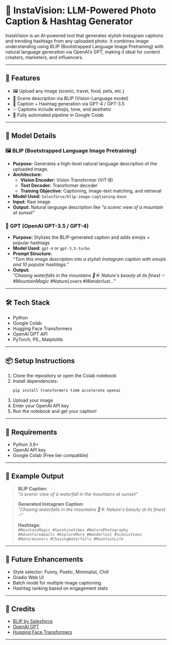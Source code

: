 # 📸 InstaVision: LLM-Powered Photo Caption & Hashtag Generator

InstaVision is an AI-powered tool that generates stylish Instagram captions and trending hashtags from any uploaded photo. It combines image understanding using BLIP (Bootstrapped Language Image Pretraining) with natural language generation via OpenAI’s GPT, making it ideal for content creators, marketers, and influencers.

---

## 🚀 Features

- 🖼️ Upload any image (scenic, travel, food, pets, etc.)
- 🧠 Scene description via BLIP (Vision-Language model)
- 💬 Caption + Hashtag generation via GPT-4 / GPT-3.5
- ✨ Captions include emojis, tone, and aesthetic
- 🔁 Fully automated pipeline in Google Colab

---

## 🧠 Model Details

### 🖼️ BLIP (Bootstrapped Language Image Pretraining)
- **Purpose:** Generates a high-level natural language description of the uploaded image.
- **Architecture:**
  - **Vision Encoder:** Vision Transformer (ViT-B)
  - **Text Decoder:** Transformer decoder
  - **Training Objective:** Captioning, image-text matching, and retrieval
- **Model Used:** `Salesforce/blip-image-captioning-base`
- **Input:** Raw image
- **Output:** Natural language description like _"a scenic view of a mountain at sunset"_

### 💬 GPT (OpenAI GPT-3.5 / GPT-4)
- **Purpose:** Stylizes the BLIP-generated caption and adds emojis + popular hashtags
- **Model Used:** `gpt-4` or `gpt-3.5-turbo`
- **Prompt Structure:**  
  _“Turn this image description into a stylish Instagram caption with emojis and 10 popular hashtags.”_
- **Output:**  
  _"Chasing waterfalls in the mountains 🌄☀️ Nature's beauty at its finest 💦 #MountainMagic #NatureLovers #Wanderlust..."_

---

## 🛠️ Tech Stack

- Python
- Google Colab
- Hugging Face Transformers
- OpenAI GPT API
- PyTorch, PIL, Matplotlib

---

## 📦 Setup Instructions

1. Clone the repository or open the Colab notebook
2. Install dependencies:
    ```bash
    pip install transformers timm accelerate openai
    ```
3. Upload your image
4. Enter your OpenAI API key
5. Run the notebook and get your caption!

---

## 🔑 Requirements

- Python 3.8+
- OpenAI API key
- Google Colab (Free tier compatible)

---

## 🧪 Example Output

> **BLIP Caption:**  
> _"a scenic view of a waterfall in the mountains at sunset"_

> **Generated Instagram Caption:**  
> _"Chasing waterfalls in the mountains 🌄☀️ Nature's beauty at its finest 💦"_

> **Hashtags:**  
> `#MountainMagic #SunshineVibes #NaturePhotography #AdventureAwaits #ExploreMore #Wanderlust #ScenicViews #NatureLovers #ChasingWaterfalls #MountainLife`

---

## 📌 Future Enhancements

- Style selector: Funny, Poetic, Minimalist, Chill
- Gradio Web UI
- Batch mode for multiple image captioning
- Hashtag ranking based on engagement stats

---

## 🙌 Credits

- [BLIP by Salesforce](https://github.com/salesforce/BLIP)
- [OpenAI GPT](https://platform.openai.com/)
- [Hugging Face Transformers](https://huggingface.co/transformers/)

---


